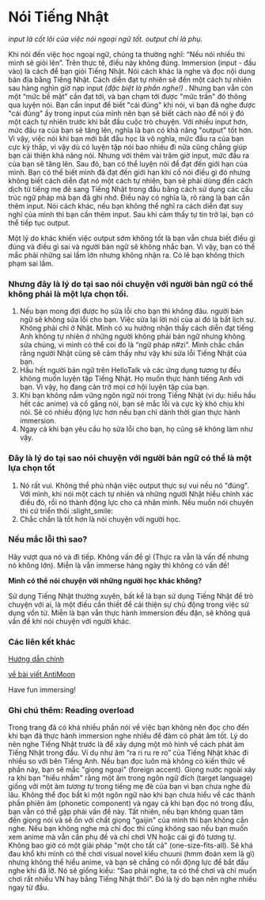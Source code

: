 # Nói Tiếng Nhật
*input là cốt lõi của việc nói ngoại ngữ tốt.* *output chỉ là phụ.*

Khi nói đến việc học ngoại ngữ, chúng ta thường nghĩ: “Nếu nói nhiều thì mình sẽ giỏi lên”. Trên thực tế, điều này không đúng. 
Immersion (input - đầu vào) là cách để bạn giỏi Tiếng Nhật. Nói cách khác là nghe và đọc nội dung bản địa bằng Tiếng Nhật. Cách diễn đạt tự nhiên sẽ đến một cách tự nhiên sau hàng nghìn giờ nạp input *(đặc biệt là phần nghe!)* . Nhưng bạn vẫn còn một “mức bề mặt” cần đạt tới, và bạn chạm tới được "mức trần" đó thông qua luyện nói. 
Bạn cần input để biết "cái đúng" khi nói, vì bạn đã nghe được "cái đúng" ấy trong input của mình nên bạn sẽ biết cách nào để nói ý đó một cách tự nhiên trước khi bắt đầu cuộc trò chuyện. 
Với nhiều input hơn, mức đầu ra của bạn sẽ tăng lên, nghĩa là bạn có khả năng "output" tốt hơn. Vì vậy, việc nói khi bạn mới bắt đầu học là vô nghĩa, mức đầu ra của bạn cực kỳ thấp, vì vậy dù có luyện tập nói bao nhiêu đi nữa cũng chẳng giúp bạn cải thiện khả năng nói. Nhưng với thêm vài trăm giờ input, mức đầu ra của bạn sẽ tăng lên. Sau đó, bạn có thể luyện nói để đạt đến giới hạn của mình. Bạn có thể biết mình đã đạt đến giới hạn khi cố nói điều gì đó nhưng không biết cách diễn đạt nó một cách tự nhiên, bạn sẽ phải dùng đến cách dịch từ tiếng mẹ đẻ sang Tiếng Nhật trong đầu bằng cách sử dụng các cấu trúc ngữ pháp mà bạn đã ghi nhớ. Điều này có nghĩa là, rõ ràng là bạn cần thêm input. Nói cách khác, nếu bạn không thể nghĩ ra cách diễn đạt suy nghĩ của mình thì bạn cần thêm input. Sau khi cảm thấy tự tin trở lại, bạn có thể tiếp tục output.

Một lý do khác khiến việc output sớm không tốt là bạn vẫn chưa biết điều gì đúng và điều gì sai và người bản ngữ sẽ không nhắc bạn. Vì vậy, bạn có thể mắc phải những sai lầm lớn nhưng không nhận ra. Có lẽ bạn không thích phạm sai lầm.

### Nhưng đây là lý do tại sao nói chuyện với người bản ngữ có thể không phải là một lựa chọn tồi.

1.  Nếu bạn mong đợi được họ sửa lỗi cho bạn thì không đâu. người bản ngữ sẽ không sửa lỗi cho bạn. Việc sửa lại lời nói của ai đó là bất lịch sự. Không phải chỉ ở Nhật. Mình có xu hướng nhận thấy cách diễn đạt tiếng Anh không tự nhiên ở những người không phải bản ngữ nhưng không sửa chúng, vì mình có thể coi đó là “ngữ pháp n#zi”. Mình chắc chắn rằng người Nhật cũng sẽ cảm thấy như vậy khi sửa lỗi Tiếng Nhật của bạn.
2.  Hầu hết người bản ngữ trên HelloTalk và các ứng dụng tương tự đều không muốn luyện tập Tiếng Nhật. Họ muốn thực hành tiếng Anh với bạn. Vì vậy, họ đang cản trở mọi cơ hội luyện tập của bạn.
3.  Khi bạn không nắm vững ngôn ngữ nói trong Tiếng Nhật (ví dụ: hiểu hầu hết các anime) và cố gắng nói, bạn sẽ mắc lỗi và cực kỳ khó chịu khi nói. Sẽ có nhiều động lực hơn nếu bạn chỉ dành thời gian thực hành immersion.
4.  Ngay cả khi bạn yêu cầu họ sửa lỗi cho bạn, họ cũng sẽ không làm như vậy.

### Đây là lý do tại sao nói chuyện với người bản ngữ có thể là một lựa chọn tốt

1.  Nó rất vui. Không thể phủ nhận việc output thực sự vui nếu nó "đúng". Với mình, khi nói một cách tự nhiên và những người Nhật hiểu chính xác điều đó, rồi nó thành động lực cho cá nhân mình. Nếu muốn nói chuyên thì cứ triển thôi :slight_smile:
2.  Chắc chắn là tốt hơn là nói chuyện với người học.

### Nếu mắc lỗi thì sao?

Hãy vượt qua nó và đi tiếp. Không vấn đề gì (Thực ra vẫn là vấn đề nhưng nó không lớn). Miễn là vẫn immerse hàng ngày thì không có vấn đề! 

**Mình có thể nói chuyện với những người học khác không?** 

Sử dụng Tiếng Nhật thường xuyên, bất kể là bạn sử dụng Tiếng Nhật để trò chuyện với ai, là một điều cần thiết để cải thiện sự chủ động trong việc sử dụng vốn từ. Miễn là bạn vẫn thực hành immersion đều đặn, sẽ không quá vấn đề khi nói chuyện với người khác. 

### Các liên kết khác
[Hướng dẫn chính](/guide) 

[về bài viết AntiMoon](http://www.antimoon.com/other/myths-speaking.htm)

Have fun immersing!

### Ghi chú thêm: Reading overload

Trong trang đã có khá nhiều phần nói về việc bạn không nên đọc cho đến khi bạn đã thực hành immersion nghe nhiều để đảm có phát âm tốt. Lý do nên nghe Tiếng Nhật trước là để xây dựng một mô hình về cách phát âm Tiếng Nhật trong đầu. Ví dụ như âm “ra ri ru re ro” của Tiếng Nhật khác đi nhiều so với bên Tiếng Anh. Nếu bạn đọc luôn mà không có kiến thức về phần này, bạn sẽ mắc "giọng ngoại" (foreign accent). Giọng nước ngoài xảy ra khi bạn "hiểu nhầm" rằng một âm trong ngôn ngữ đích (target language) giống với một âm *tương tự* trong tiếng mẹ đẻ của bạn vì bạn chưa nghe đủ lâu. Không thể đọc bất kì một ngôn ngữ nào khi bạn chưa hiểu về các thành phần phiên âm (phonetic component) và ngay cả khi bạn đọc nó trong đầu, bạn vẫn có thể gặp phải vấn đề này. Tất nhiên, nếu bạn không quan tâm đến giọng nói và sẽ ổn với chất giọng "gaijin" của mình thì bạn không cần nghe. Nếu bạn không nghe mà chỉ đọc thì cũng không sao nếu bạn muốn xem anime mà vẫn cần phụ đề và chỉ chơi VN hoặc cái gì đó tương tự. Không bao giờ có một giải pháp "một cho tất cả" (one-size-fits-all). Sẽ khá đau khổ khi mình có thể chơi visual novel kiểu chuuni (hmm đoán xem là gì) nhưng không thể hiểu anime, và bạn sẽ chẳng có nổi động lực để bắt đầu nghe khi đã lỡ. Nó sẽ giống kiểu: “Sao phải nghe, ta có thể chơi và chỉ muốn chơi rất nhiều VN hay bằng Tiếng Nhật thôi”. Đó là lý do bạn nên nghe nhiều ngay từ đầu. 
